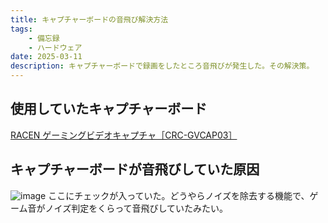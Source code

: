```yaml
---
title: キャプチャーボードの音飛び解決方法
tags: 
    - 備忘録
    - ハードウェア
date: 2025-03-11
description: キャプチャーボードで録画をしたところ音飛びが発生した。その解決策。
---
```


## 使用していたキャプチャーボード
[RACEN ゲーミングビデオキャプチャ［CRC-GVCAP03］](https://amzn.asia/d/cyl4fxp)
<br>
## キャプチャーボードが音飛びしていた原因
![image](https://kelpoftruth.com/articles/assets/media/R5bFdD93FBNjSVXz.png)
ここにチェックが入っていた。どうやらノイズを除去する機能で、ゲーム音がノイズ判定をくらって音飛びしていたみたい。